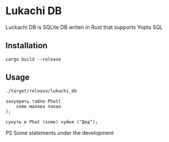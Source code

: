 # Lukachi DB

Luckachi DB is SQLite DB writen in Rust that supports Yopta SQL

## Installation

```
cargo build --release
```

## Usage

```
./target/release/lukachi_db

захуярить табло Phat(
    some малява пахан
);

сунуть в Phat (some) хуйня ("Дед");
```

PS Some statements under the development